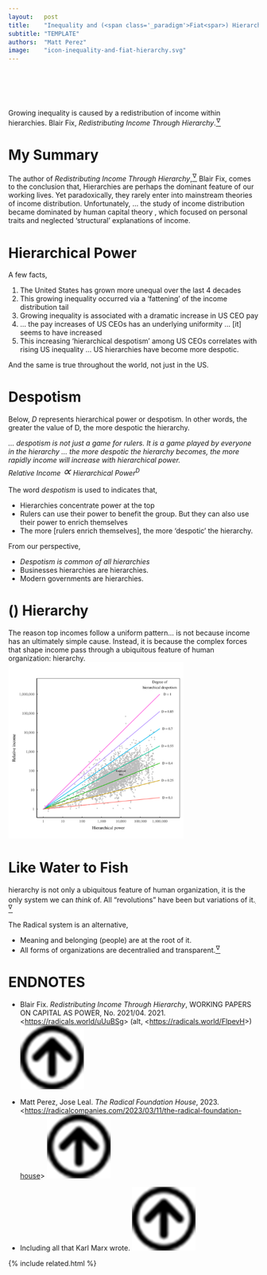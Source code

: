 ```yaml
---
layout:   post
title:    "Inequality and (<span class='_paradigm'>Fiat<spar>) Hierarchy"
subtitle: "TEMPLATE"
authors:  "Matt Perez"
image:    "icon-inequality-and-fiat-hierarchy.svg"
---
```


<div style="display:none;">
 <p>&ldquo;Growing inequality is caused by a redistribution of income within hierarchies.&rdquo;</p>
</div>

<h1>&nbsp;</h1>
 <div class="_citation">
  <span class="_quotespan">Growing inequality is caused by a redistribution of income within hierarchies.</span>
  <span id="_signature">Blair Fix, <em>Redistributing Income Through Hierarchy</em>.<a href="#en01"><sup id="bm01">&hairsp;&nabla;&hairsp;</sup></a></span>
 </div>

<h1>My Summary</h1>
 <p>The author of <em>Redistributing Income Through Hierarchy</em>,<a href="#en01"><sup id="bm01">&hairsp;&nabla;&hairsp;</sup></a> Blair Fix, comes to the conclusion that, <span class="_quotespan">Hierarchies are perhaps the dominant feature of our working lives. Yet paradoxically, they rarely enter into mainstream theories of income distribution.</span> Unfortunately, <span class="_quotespan">&hellip; the study of income distribution became dominated by human capital theory , which focused on personal traits and neglected &lsquo;structural&rsquo; explanations of income.</span>

<h1>Hierarchical Power</h1>
 <p>A few facts,</p>
 <div class="_citation">
  <ol>
   <li>The United States has grown more unequal over the last 4 decades</li>
   <li>This growing inequality occurred via a ‘fattening’ of the income distribution tail</li>
   <li>Growing inequality is associated with a dramatic increase in US CEO pay</li>
   <li>&hellip; the pay increases of US CEOs has an underlying uniformity &hellip; [it] seems to have increased</li>
   <li>This increasing ‘hierarchical despotism’ among US CEOs correlates with rising US inequality &hellip; US hierarchies have become more despotic.</li>
  </ol>
 </div>
 <p>And the same is true throughout the world, not just in the  US.</p>

<h1>Despotism</h1>
  <p>Below, <em>D</em> represents hierarchical power or despotism. In other words, <span class="_quotespan">the greater the value of <span class="__me">D</span>, the more despotic the hierarchy.</span></p>
  <div class="_citation">
   <span style="font-style:italic; ">&hellip; despotism is not just a game for rulers. It is a game played by everyone in the hierarchy &hellip; the more despotic the hierarchy becomes, the more rapidly income will increase with hierarchical power.
    <div class="_center">
     <span>Relative Income <span style="font-size:x-large; ">&#x221D;</span> Hierarchical Power<sup>D</sup></span>
    </div>
   </span>
  </div>
  <p>The word <em>despotism</em> is used to indicates that,
   <ul>
    <li>Hierarchies <span class="_quotespan">concentrate power at the top</span></li>
    <li><span class="_quotespan">Rulers can use their power to benefit the group. But they can also use their power to enrich themselves</span></li>
    <li><span class="_quotespan">The more [rulers enrich themselves], the more &lsquo;despotic&rsquo; the hierarchy.</span></li>
   </ul>
  <p>From our perspective,</p>
   <ul>
    <li><em>Despotism is common of <span id="_bolder">all</span>  hierarchies</em></li>
    <li>Businesses hierarchies are  hierarchies.</li>
    <li>Modern governments are  hierarchies.</li>
   </ul>

<h1>() Hierarchy</h1>
  <div class="_citation">
   <span class="_quotespan">The reason top incomes follow a uniform pattern&hellip; is not because income has an ultimately simple cause. Instead, it is because the complex forces that shape income pass through a ubiquitous feature of human organization: hierarchy.</span>
  </div>
  <div class="_center">
   <img
    src="/assets/img/pic-inequality-and-fiat-hierarchy-2.svg"
    width="70%"
    alt="">
  </div>

<h1>Like Water to Fish</h1>
  <p> hierarchy is not only <span class="_quotespan">a ubiquitous feature of human organization,</span> it is the only system we can <em>think</em> of. All &ldquo;revolutions&rdquo; have been but variations of it.<a href="#en03"><sup id="bm03">&hairsp;&nabla;&hairsp;</sup></a></p>
  <p>The <span class="_paradigm">Radical</span> system is an alternative,</p>
   <ul>
    <li>Meaning and belonging (people) are at the root of it.</li>
    <li>All forms of organizations are decentralied and transparent.<a href="#en02"><sup id="bm02">&hairsp;&nabla;&hairsp;</sup></a></li>
   </ul>

<h1 class="_section">ENDNOTES</h1>
 <ul>
  <li id="en01">
   <p class="_list-item">
    Blair Fix.
    <em>Redistributing Income Through Hierarchy</em>,
    WORKING PAPERS ON CAPITAL AS POWER, No. 2021/04.
    2021.
    &lt;<a href="https://radicals.world/uUuBSg" target="_blank">https://radicals.world/uUuBSg</a>&gt;
    (alt, &lt;<a href="https://radicals.world/FlpevH" target="_blank">https://radicals.world/FlpevH</a>&gt;)
    <a class="_uparrow" href="#bm01"><img src="/assets/img/arrow-up-icon.png"></a>
   </p>
  </li>
  <li id="en02">
   <p class="_list-item">
    Matt Perez, Jose Leal.
    <em>The <span class="_paradigm">Radical</span> Foundation House</em>,
    2023.
    &lt;<a href="https://radicalcompanies.com/2023/03/11/the-radical-foundation-house" target="_blank">https://radicalcompanies.com/2023/03/11/the-radical-foundation-house</a>&gt;
    <a class="_uparrow" href="#bm02"><img src="/assets/img/arrow-up-icon.png"></a>
   </p>
  </li>
  <li id="en03">
   <p class="_list-item">
    Including all that Karl Marx wrote.
    <a class="_uparrow" href="#bm03"><img src="/assets/img/arrow-up-icon.png"></a>
   </p>
  </li>
 </ul>

{% include related.html %}